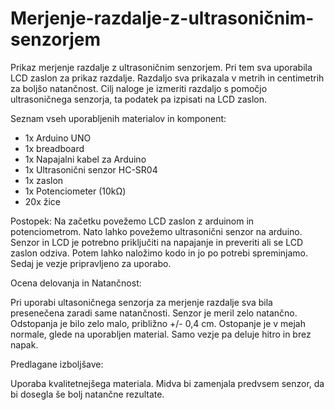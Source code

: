 # Merjenje-razdalje-z-ultrasoničnim-senzorjem
Prikaz merjenje razdalje z ultrasoničnim senzorjem. Pri tem sva uporabila LCD zaslon za prikaz razdalje. Razdaljo sva prikazala v metrih in centimetrih za boljšo natančnost. Cilj naloge je izmeriti razdaljo s pomočjo ultrasoničnega senzorja, ta podatek pa izpisati na LCD zaslon. 

Seznam vseh uporabljenih materialov in komponent:

- 1x Arduino UNO
- 1x breadboard
- 1x Napajalni kabel za Arduino
- 1x Ultrasonični senzor HC-SR04
- 1x zaslon
- 1x Potenciometer (10kΩ)
- 20x žice

Postopek:
Na začetku povežemo LCD zaslon z arduinom in potenciometrom. Nato lahko povežemo ultrasonični senzor na arduino. Senzor in LCD je potrebno priključiti na napajanje in preveriti ali se LCD zaslon odziva. Potem lahko naložimo kodo in jo po potrebi spreminjamo. Sedaj je vezje pripravljeno za uporabo.

Ocena delovanja in Natančnost:

Pri uporabi ultasoničnega senzorja za merjenje razdalje sva bila presenečena zaradi same natančnosti. Senzor je meril zelo natančno. Odstopanja je bilo zelo malo, približno +/- 0,4 cm. Ostopanje je v mejah normale, glede na uporabljen material. Samo vezje pa deluje hitro in brez napak.

Predlagane izboljšave:

Uporaba kvalitetnejšega materiala. Midva bi zamenjala predvsem senzor, da bi dosegla še bolj natančne rezultate.
